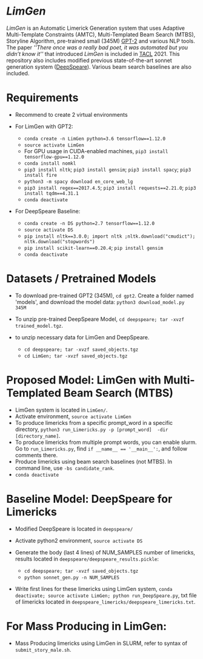 # *LimGen*
*LimGen* is an Automatic Limerick Generation system that uses Adaptive Multi-Template Constraints (AMTC), Multi-Templated Beam Search (MTBS), Storyline Algorithm, pre-trained small (345M) [GPT-2](https://openai.com/blog/better-language-models/) and various NLP tools. The paper *''There once was a really bad poet, it was automated but you didn’t know it''* that introduced *LimGen* is included in [TACL](https://transacl.org/index.php/tacl) 2021. This repository also includes modified previous state-of-the-art sonnet generation system ([DeepSpeare](https://www.aclweb.org/anthology/P18-1181/)). Various beam search baselines are also included.

# Requirements
- Recommend to create 2 virtual environments
- For LimGen with GPT2:
	- `conda create -n LimGen python=3.6 tensorflow==1.12.0`
	- `source activate LimGen`
	- For GPU usage in CUDA-enabled machines, `pip3 install tensorflow-gpu==1.12.0`
	- `conda install nomkl`
	- `pip3 install nltk`; `pip3 install gensim`; `pip3 install spacy`; `pip3 install fire`
	- `python3 -m spacy download en_core_web_lg`
	- `pip3 install regex==2017.4.5`; `pip3 install requests==2.21.0`; `pip3 install tqdm==4.31.1`
	- `conda deactivate`

- For DeepSpeare Baseline:
	- `conda create -n DS python=2.7 tensorflow==1.12.0`
	- `source activate DS`
	- `pip install nltk==3.0.0; import nltk ;nltk.download("cmudict"); nltk.download("stopwords")`
	- `pip install scikit-learn==0.20.4`; `pip install gensim`
	- `conda deactivate`

# Datasets / Pretrained Models
- To download pre-trained GPT2 (345M), `cd gpt2`. Create a folder named 'models', and download the model data: `python3 download_model.py 345M`

- To unzip pre-trained DeepSpeare Model, `cd deepspeare; tar -xvzf trained_model.tgz`.

- to unzip necessary data for LimGen and DeepSpeare.
	- `cd deepspeare; tar -xvzf saved_objects.tgz`
	- `cd LimGen; tar -xvzf saved_objects.tgz`

# Proposed Model: LimGen with Multi-Templated Beam Search (MTBS)
- LimGen system is located in `LimGen/`.
- Activate environment, `source activate LimGen`
- To produce limericks from a specific prompt_word in a specific directory, `python3 run_Limericks.py -p [prompt_word]  -dir [directory_name]`.
- To produce limericks from multiple prompt words, you can enable slurm. Go to `run_Limericks.py`, find `if __name__ == '__main__':`, and follow comments there.
- Produce limericks using beam search baselines (not MTBS). In command line, use `-bs candidate_rank`. 
- `conda deactivate`

# Baseline Model: DeepSpeare for Limericks
- Modified DeepSpeare is located in `deepspeare/`
- Activate python2 environment, `source activate DS`
- Generate the body (last 4 lines) of NUM_SAMPLES number of limericks, results located in `deepspeare/deepspeare_results.pickle`:
	- `cd deepspeare; tar -xvzf saved_objects.tgz`
	- `python sonnet_gen.py -n NUM_SAMPLES`

- Write first lines for these limericks using LimGen system, `conda deactivate; source activate LimGen; python run_DeepSpeare.py`, txt file of limericks located in `deepspeare_limericks/deepspeare_limericks.txt`.

# For Mass Producing in LimGen:
- Mass Producing limericks using LimGen in SLURM, refer to syntax of `submit_story_male.sh`.

